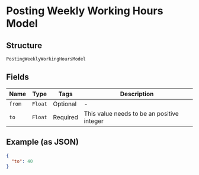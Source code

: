 
# Posting Weekly Working Hours Model

## Structure

`PostingWeeklyWorkingHoursModel`

## Fields

| Name | Type | Tags | Description |
|  --- | --- | --- | --- |
| `from` | `Float` | Optional | - |
| `to` | `Float` | Required | This value needs to be an positive integer |

## Example (as JSON)

```json
{
  "to": 40
}
```

